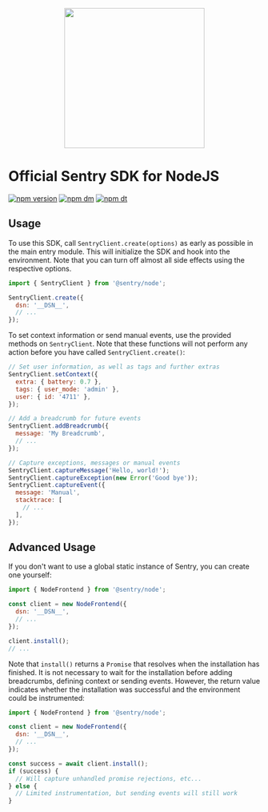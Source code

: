 <p align="center">
  <a href="https://sentry.io" target="_blank" align="center">
    <img src="https://sentry-brand.storage.googleapis.com/sentry-logo-black.png" width="280">
  </a>
  <br />
</p>

# Official Sentry SDK for NodeJS

[![npm version](https://img.shields.io/npm/v/@sentry/node.svg)](https://www.npmjs.com/package/@sentry/node)
[![npm dm](https://img.shields.io/npm/dm/@sentry/node.svg)](https://www.npmjs.com/package/@sentry/node)
[![npm dt](https://img.shields.io/npm/dt/@sentry/node.svg)](https://www.npmjs.com/package/@sentry/node)

## Usage

To use this SDK, call `SentryClient.create(options)` as early as possible in the
main entry module. This will initialize the SDK and hook into the environment.
Note that you can turn off almost all side effects using the respective options.

```javascript
import { SentryClient } from '@sentry/node';

SentryClient.create({
  dsn: '__DSN__',
  // ...
});
```

To set context information or send manual events, use the provided methods on
`SentryClient`. Note that these functions will not perform any action before you
have called `SentryClient.create()`:

```javascript
// Set user information, as well as tags and further extras
SentryClient.setContext({
  extra: { battery: 0.7 },
  tags: { user_mode: 'admin' },
  user: { id: '4711' },
});

// Add a breadcrumb for future events
SentryClient.addBreadcrumb({
  message: 'My Breadcrumb',
  // ...
});

// Capture exceptions, messages or manual events
SentryClient.captureMessage('Hello, world!');
SentryClient.captureException(new Error('Good bye'));
SentryClient.captureEvent({
  message: 'Manual',
  stacktrace: [
    // ...
  ],
});
```

## Advanced Usage

If you don't want to use a global static instance of Sentry, you can create one
yourself:

```javascript
import { NodeFrontend } from '@sentry/node';

const client = new NodeFrontend({
  dsn: '__DSN__',
  // ...
});

client.install();
// ...
```

Note that `install()` returns a `Promise` that resolves when the installation
has finished. It is not necessary to wait for the installation before adding
breadcrumbs, defining context or sending events. However, the return value
indicates whether the installation was successful and the environment could be
instrumented:

```javascript
import { NodeFrontend } from '@sentry/node';

const client = new NodeFrontend({
  dsn: '__DSN__',
  // ...
});

const success = await client.install();
if (success) {
  // Will capture unhandled promise rejections, etc...
} else {
  // Limited instrumentation, but sending events will still work
}
```
